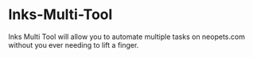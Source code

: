 # Inks-Multi-Tool
Inks Multi Tool will allow you to automate multiple tasks on neopets.com without you ever needing to lift a finger.
